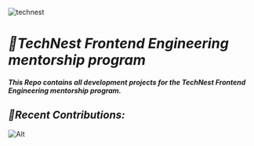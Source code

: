 
![technest](https://github.com/user-attachments/assets/78e3a8e6-deb5-46de-8662-7b576c656521)

# _🚀TechNest Frontend Engineering mentorship program_
#### _This Repo contains all development projects for the TechNest Frontend Engineering mentorship program._


## _🥑Recent Contributions:_
![Alt](https://repobeats.axiom.co/api/embed/effa8ea220e6ee4ae24d21e34bab22b93e242041.svg "Repobeats analytics image")
